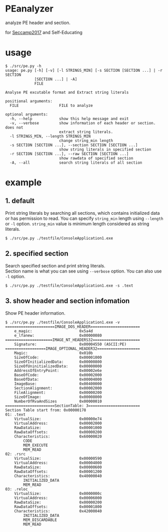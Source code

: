 # PEanalyzer
analyze PE header and section.

for [Seccamp2017](https://github.com/hal0taso/PEanalyzer/wiki) and Self-Educating

# usage

```
$ ./src/pe.py -h
usage: pe.py [-h] [-v] [-l STRINGS_MIN] [-s SECTION [SECTION ...] | -r SECTION
             [SECTION ...] | -A]
             FILE

Analyse PE excutable format and Extract string literals

positional arguments:
  FILE                  FILE to analyze

optional arguments:
  -h, --help            show this help message and exit
  -v, --verbose         show information of each header or section. does not
                        extract string literals.
  -l STRINGS_MIN, --length STRINGS_MIN
                        change string_min length
  -s SECTION [SECTION ...], --section SECTION [SECTION ...]
                        show string literals in specified section
  -r SECTION [SECTION ...], --raw SECTION [SECTION ...]
                        show rawdata of specified section
  -A, --all             search string literals of all section

``` 
  
# example

## 1. default

Print string literals by searching all sections, which contains initialized data or has permission to read.
You can specify `string_min` length using `--length` or `-l` option.
`string_min` value is minimum length considered as string literals.

```
$ ./src/pe.py ./testfile/ConsoleApplication1.exe
```

## 2. specified section

Search specified section and print string literals.  
Section name is what you can see using `--verbose` option.
You can also use `-l` option.
```
$ ./src/pe.py ./testfile/ConsoleApplication1.exe -s .text
```

## 3. show header and section infomation

Show PE header information.

```
$ ./src/pe.py ./testfile/ConsoleApplication1.exe -v
======================IMAGE_DOS_HEADER======================
    e_magic:                     0x5a4d
    e_lfanew:                    0x00000080
=====================IMAGE_NT_HEADERS32=====================
    Signature:                   0x00004550 (ASCII:PE)
==================IMAGE_OPTIONAL_HEADER32===================
    Magic:                       0x010b
    SizeOfCode:                  0x00001000
    SizeOfInitializedData:       0x00000800
    SizeOfUninitializedData:     0x00000000
    AddressOfEntryPoint:         0x00002e6e
    BaseOfCode:                  0x00002000
    BaseOfData:                  0x00004000
    ImageBase:                   0x00400000
    SectionAlignment:            0x00002000
    FileAlignment:               0x00000200
    SizeOfImage:                 0x00008000
    NumberOfRvaAndSizes          0x00000010
======================SectionTable: 3=======================
Section Table start from: 0x00000178
01: .text
    VirtualSize:                 0x00000e74
    VirtualAddress:              0x00002000
    RawDataSize:                 0x00001000
    RawDataOffsets:              0x00000200
    Characteristics:             0x60000020
        CODE
        MEM_EXECUTE
        MEM_READ
02: .rsrc
    VirtualSize:                 0x00000590
    VirtualAddress:              0x00004000
    RawDataSize:                 0x00000600
    RawDataOffsets:              0x00001200
    Characteristics:             0x40000040
        INITIALIZED_DATA
        MEM_READ
03: .reloc
    VirtualSize:                 0x0000000c
    VirtualAddress:              0x00006000
    RawDataSize:                 0x00000200
    RawDataOffsets:              0x00001800
    Characteristics:             0x42000040
        INITIALIZED_DATA
        MEM_DISCARDABLE
        MEM_READ
```
